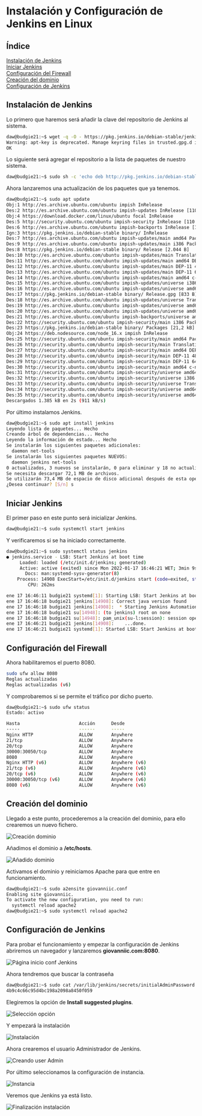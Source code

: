 # **Instalación y Configuración de Jenkins en Linux**

## **Índice**
[Instalación de Jenkins](#id1)<br>
[Iniciar Jenkins](#id2)<br>
[Configuración del Firewall](#id3)<br>
[Creación del dominio](#id4)<br>
[Configuración de Jenkins](#id5)

## **Instalación de Jenkins**<a name = "id1"></a>
Lo primero que haremos será añadir la clave del repositorio de Jenkins al sistema.

```bash
daw@budgie21:~$ wget -q -O - https://pkg.jenkins.io/debian-stable/jenkins.io.key | sudo apt-key add
Warning: apt-key is deprecated. Manage keyring files in trusted.gpg.d instead (see apt-key(8)).
OK
```

Lo siguiente será agregar el repositorio a la lista de paquetes de nuestro sistema.

```bash
daw@budgie21:~$ sudo sh -c 'echo deb http://pkg.jenkins.io/debian-stable binary/ > /etc/apt/sources.list.d/jenkins.list'
```

Ahora lanzaremos una actualización de los paquetes que ya tenemos.

```bash
daw@budgie21:~$ sudo apt update
Obj:1 http://es.archive.ubuntu.com/ubuntu impish InRelease
Des:2 http://es.archive.ubuntu.com/ubuntu impish-updates InRelease [110 kB]                              
Obj:4 https://download.docker.com/linux/ubuntu focal InRelease                                           
Des:5 http://security.ubuntu.com/ubuntu impish-security InRelease [110 kB]                               
Des:6 http://es.archive.ubuntu.com/ubuntu impish-backports InRelease [101 kB]                            
Ign:3 https://pkg.jenkins.io/debian-stable binary/ InRelease                                             
Des:7 http://es.archive.ubuntu.com/ubuntu impish-updates/main amd64 Packages [219 kB]  
Des:9 http://es.archive.ubuntu.com/ubuntu impish-updates/main i386 Packages [104 kB]                     
Des:8 https://pkg.jenkins.io/debian-stable binary/ Release [2.044 B]                                     
Des:10 http://es.archive.ubuntu.com/ubuntu impish-updates/main Translation-en [58,5 kB]                  
Des:11 http://es.archive.ubuntu.com/ubuntu impish-updates/main amd64 DEP-11 Metadata [21,5 kB]           
Des:12 http://es.archive.ubuntu.com/ubuntu impish-updates/main DEP-11 48x48 Icons [20,9 kB]              
Des:13 http://es.archive.ubuntu.com/ubuntu impish-updates/main DEP-11 64x64 Icons [34,6 kB]              
Des:14 http://es.archive.ubuntu.com/ubuntu impish-updates/main amd64 c-n-f Metadata [3.960 B]            
Des:15 http://es.archive.ubuntu.com/ubuntu impish-updates/universe i386 Packages [51,7 kB]               
Des:16 http://es.archive.ubuntu.com/ubuntu impish-updates/universe amd64 Packages [84,2 kB]              
Des:17 https://pkg.jenkins.io/debian-stable binary/ Release.gpg [833 B]                                  
Des:18 http://es.archive.ubuntu.com/ubuntu impish-updates/universe Translation-en [33,1 kB]              
Des:19 http://es.archive.ubuntu.com/ubuntu impish-updates/universe amd64 DEP-11 Metadata [4.488 B]
Des:20 http://es.archive.ubuntu.com/ubuntu impish-updates/universe amd64 c-n-f Metadata [3.292 B]
Des:21 http://es.archive.ubuntu.com/ubuntu impish-backports/universe amd64 DEP-11 Metadata [9.088 B]
Des:22 http://security.ubuntu.com/ubuntu impish-security/main i386 Packages [54,3 kB]         
Des:23 https://pkg.jenkins.io/debian-stable binary/ Packages [21,2 kB]                  
Obj:24 https://deb.nodesource.com/node_16.x impish InRelease                                   
Des:25 http://security.ubuntu.com/ubuntu impish-security/main amd64 Packages [148 kB]
Des:26 http://security.ubuntu.com/ubuntu impish-security/main Translation-en [39,1 kB]
Des:27 http://security.ubuntu.com/ubuntu impish-security/main amd64 DEP-11 Metadata [9.176 B]
Des:28 http://security.ubuntu.com/ubuntu impish-security/main DEP-11 48x48 Icons [7.779 B]
Des:29 http://security.ubuntu.com/ubuntu impish-security/main DEP-11 64x64 Icons [14,3 kB]
Des:30 http://security.ubuntu.com/ubuntu impish-security/main amd64 c-n-f Metadata [2.452 B]
Des:31 http://security.ubuntu.com/ubuntu impish-security/universe amd64 Packages [51,4 kB]
Des:32 http://security.ubuntu.com/ubuntu impish-security/universe i386 Packages [38,2 kB]
Des:33 http://security.ubuntu.com/ubuntu impish-security/universe Translation-en [21,4 kB]
Des:34 http://security.ubuntu.com/ubuntu impish-security/universe amd64 DEP-11 Metadata [2.312 B]
Des:35 http://security.ubuntu.com/ubuntu impish-security/universe amd64 c-n-f Metadata [2.464 B]
Descargados 1.385 kB en 2s (911 kB/s)                
```

Por último instalamos Jenkins.

```bash
daw@budgie21:~$ sudo apt install jenkins
Leyendo lista de paquetes... Hecho
Creando árbol de dependencias... Hecho
Leyendo la información de estado... Hecho
Se instalarán los siguientes paquetes adicionales:
  daemon net-tools
Se instalarán los siguientes paquetes NUEVOS:
  daemon jenkins net-tools
0 actualizados, 3 nuevos se instalarán, 0 para eliminar y 18 no actualizados.
Se necesita descargar 72,1 MB de archivos.
Se utilizarán 73,4 MB de espacio de disco adicional después de esta operación.
¿Desea continuar? [S/n] s
```

## **Iniciar Jenkins**<a name = "id2"></a>
El primer paso en este punto será inicializar Jenkins.

```bash
daw@budgie21:~$ sudo systemctl start jenkins
```

Y verificaremos si se ha iniciado correctamente.

```bash
daw@budgie21:~$ sudo systemctl status jenkins
● jenkins.service - LSB: Start Jenkins at boot time
     Loaded: loaded (/etc/init.d/jenkins; generated)
     Active: active (exited) since Mon 2022-01-17 16:46:21 WET; 3min 9s ago
       Docs: man:systemd-sysv-generator(8)
    Process: 14908 ExecStart=/etc/init.d/jenkins start (code=exited, status=0/SUCCESS)
        CPU: 262ms

ene 17 16:46:11 budgie21 systemd[1]: Starting LSB: Start Jenkins at boot time...
ene 17 16:46:18 budgie21 jenkins[14908]: Correct java version found
ene 17 16:46:18 budgie21 jenkins[14908]:  * Starting Jenkins Automation Server jenkins
ene 17 16:46:18 budgie21 su[14948]: (to jenkins) root on none
ene 17 16:46:18 budgie21 su[14948]: pam_unix(su-l:session): session opened for user jenkins by (uid=0)
ene 17 16:46:21 budgie21 jenkins[14908]:    ...done.
ene 17 16:46:21 budgie21 systemd[1]: Started LSB: Start Jenkins at boot time.
```

## **Configuración del Firewall**<a name = "id3"></a>
Ahora habilitaremos el puerto 8080.

```bash
sudo ufw allow 8080
Reglas actualizadas
Reglas actualizadas (v6)
```

Y comprobaremos si se permite el tráfico por dicho puerto.

```bash
daw@budgie21:~$ sudo ufw status
Estado: activo

Hasta                      Acción      Desde
-----                      ------      -----
Nginx HTTP                 ALLOW       Anywhere                  
21/tcp                     ALLOW       Anywhere                  
20/tcp                     ALLOW       Anywhere                  
30000:30050/tcp            ALLOW       Anywhere                  
8080                       ALLOW       Anywhere                  
Nginx HTTP (v6)            ALLOW       Anywhere (v6)             
21/tcp (v6)                ALLOW       Anywhere (v6)             
20/tcp (v6)                ALLOW       Anywhere (v6)             
30000:30050/tcp (v6)       ALLOW       Anywhere (v6)             
8080 (v6)                  ALLOW       Anywhere (v6)
```

## **Creación del dominio**<a name = "id4"></a>
Llegado a este punto, procederemos a la creación del dominio, para ello crearemos un nuevo fichero.

![Creación dominio](img/instalacion-jenkins/9.png)

Añadimos el dominio a **/etc/hosts**.

![Añadido dominio](img/instalacion-jenkins/10.png)

Activamos el dominio y reiniciamos Apache para que entre en funcionamiento.

```bash
daw@budgie21:~$ sudo a2ensite giovanniic.conf 
Enabling site giovanniic.
To activate the new configuration, you need to run:
  systemctl reload apache2
daw@budgie21:~$ sudo systemctl reload apache2
```

## **Configuración de Jenkins**<a name = "id5"></a>
Para probar el funcionamiento y empezar la configuración de Jenkins abriremos un navegador y lanzaremos **giovanniic.com:8080**.

![Página inicio conf Jenkins](img/instalacion-jenkins/12.png)

Ahora tendremos que buscar la contraseña

```bash
daw@budgie21:~$ sudo cat /var/lib/jenkins/secrets/initialAdminPassword
4b9c4c66c95d4bc198a2098a8450f059
```

Elegiremos la opción de **Install suggested plugins**.

![Selección opción](img/instalacion-jenkins/14.png)

Y empezará la instalación

![Instalación](img/instalacion-jenkins/15.png)

Ahora crearemos el usuario Administrador de Jenkins.

![Creando user Admin](img/instalacion-jenkins/16.png)

Por último seleccionamos la configuración de instancia.

![Instancia](img/instalacion-jenkins/17.png)

Veremos que Jenkins ya está listo.

![Finalización instalación](img/instalacion-jenkins/18.png)